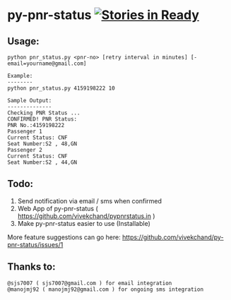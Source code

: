 py-pnr-status [![Stories in Ready](https://badge.waffle.io/vivekchand/py-pnr-status.png?label=ready)](http://waffle.io/vivekchand/py-pnr-status)
==============

Usage:
------
```
python pnr_status.py <pnr-no> [retry interval in minutes] [-email=yourname@gmail.com]

Example:
--------
python pnr_status.py 4159198222 10

Sample Output:
--------------
Checking PNR Status ...
CONFIRMED! PNR Status:
PNR No.:4159198222
Passenger 1 
Current Status: CNF
Seat Number:S2 , 48,GN
Passenger 2 
Current Status: CNF
Seat Number:S2 , 44,GN
```

Todo:
-----
1. Send notification via email / sms when confirmed
2. Web App of py-pnr-status ( https://github.com/vivekchand/pypnrstatus.in )
3. Make py-pnr-status easier to use (Installable)


More feature suggestions can go here: https://github.com/vivekchand/py-pnr-status/issues/1

Thanks to:
----------
```
@sjs7007 ( sjs7007@gmail.com ) for email integration
@manojmj92 ( manojmj92@gmail.com ) for ongoing sms integration
```
